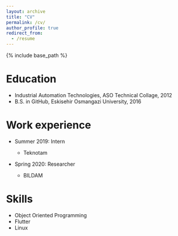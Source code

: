 ```yaml
---
layout: archive
title: "CV"
permalink: /cv/
author_profile: true
redirect_from:
  - /resume
---
```


{% include base_path %}

Education
======
* Industrial Automation Technologies, ASO Technical Collage, 2012 
* B.S. in GitHub, Eskisehir Osmangazi University, 2016

Work experience
======
* Summer 2019: Intern
  * Teknotam

* Spring 2020: Researcher
  * BILDAM

Skills
======
* Object Oriented Programming
* Flutter
* Linux

